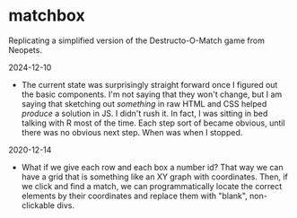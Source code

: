 # matchbox

Replicating a simplified version of the Destructo-O-Match game from Neopets.

2024-12-10

- The current state was surprisingly straight forward once I figured out the basic components. I'm not saying that they won't change, but I am saying that sketching out _something_ in raw HTML and CSS helped _produce_ a solution in JS. I didn't rush it. In fact, I was sitting in bed talking with R most of the time. Each step sort of became obvious, until there was no obvious next step. When was when I stopped.

2020-12-14

- What if we give each row and each box a number id? That way we can have a grid that is something like an XY graph with coordinates. Then, if we click and find a match, we can programmatically locate the correct elements by their coordinates and replace them with "blank", non-clickable divs.
